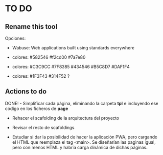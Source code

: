 # TO DO

## Rename this tool

Opciones:

- Wabuse: Web applications built using standards everywhere
- colores: #582546 #f2cd00 #7a7e80
- colores: #C3C9CC #7F8385 #434546 #B5C8D7 #DAF1F4

- colores: #1F3F43 #314F52 ?

## Actions to do

DONE! - Simplificar cada página, eliminando la carpeta **tpl** e incluyendo ese código en los ficheros de **page**

- Rehacer el scafolding de la arquitectura del proyecto

- Revisar el resto de scafoldings

- Estudiar si dar la posibilidad de hacer la aplicación PWA, pero cargando el HTML que reemplaza el tag &lt;main&gt;. Se diseñarían las paginas igual, pero con menos HTML y habría carga dinámica de dichas páginas.
